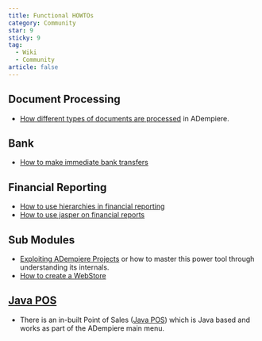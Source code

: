 ```yaml
---
title: Functional HOWTOs
category: Community
star: 9
sticky: 9
tag:
  - Wiki
  - Community
article: false
---
```


## Document Processing

- [How different types of documents are processed](howto-process-documents.md) in ADempiere.

## Bank

- [How to make immediate bank transfers](bank-to-bank-transfer-transaction-tips.md)

## Financial Reporting

- [How to use hierarchies in financial reporting](howto-hierarchies.md)
- [How to use jasper on financial reports](howto-use-jasper-on-financial-reports.md)

## Sub Modules

- [Exploiting ADempiere Projects](how-projects-work.md) or how to master this power tool through understanding its internals.
- [How to create a WebStore](how-to-create-a-webstore.md)

## [Java POS](java-pos.md)

- There is an in-built Point of Sales ([Java POS](java-pos.md)) which is Java based and works as part of the ADempiere main menu.
